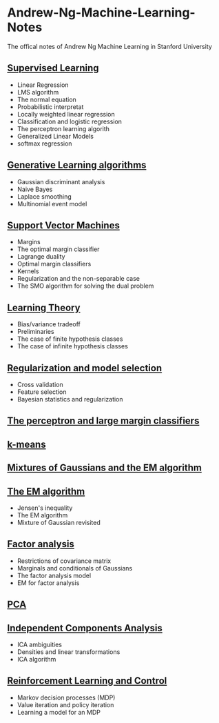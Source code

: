 # Andrew-Ng-Machine-Learning-Notes
The offical notes of Andrew Ng Machine Learning in Stanford University
 ## [Supervised Learning](https://github.com/sliao7/Andrew-Ng-Machine-Learning-Notes/blob/master/cs229-notes1.pdf)
 - Linear Regression
 - LMS algorithm
 - The normal equation 
 - Probabilistic interpretat
 - Locally weighted linear regression 
 - Classification and logistic regression
 - The perceptron learning algorith
 - Generalized Linear Models 
 - softmax regression
 ## [Generative Learning algorithms](https://github.com/sliao7/Andrew-Ng-Machine-Learning-Notes/blob/master/cs229-notes2.pdf)
 - Gaussian discriminant analysis
 - Naive Bayes 
 - Laplace smoothing 
 - Multinomial event model
 
 ## [Support Vector Machines](https://github.com/sliao7/Andrew-Ng-Machine-Learning-Notes/blob/master/cs229-notes3.pdf)
- Margins
- The optimal margin classifier
- Lagrange duality 
- Optimal margin classifiers
- Kernels
- Regularization and the non-separable case
- The SMO algorithm for solving the dual problem

## [Learning Theory](https://github.com/sliao7/Andrew-Ng-Machine-Learning-Notes/blob/master/cs229-notes4.pdf)
- Bias/variance tradeoff
- Preliminaries 
- The case of finite hypothesis classes
- The case of infinite hypothesis classes

## [Regularization and model selection](https://github.com/sliao7/Andrew-Ng-Machine-Learning-Notes/blob/master/cs229-notes5.pdf)
- Cross validation
- Feature selection
- Bayesian statistics and regularization

## [The perceptron and large margin classifiers](https://github.com/sliao7/Andrew-Ng-Machine-Learning-Notes/blob/master/cs229-notes6.pdf)

## [k-means](https://github.com/sliao7/Andrew-Ng-Machine-Learning-Notes/blob/master/cs229-notes7a.pdf)

## [Mixtures of Gaussians and the EM algorithm](https://github.com/sliao7/Andrew-Ng-Machine-Learning-Notes/blob/master/cs229-notes7b.pdf)

## [The EM algorithm](https://github.com/sliao7/Andrew-Ng-Machine-Learning-Notes/blob/master/cs229-notes8.pdf)
- Jensen's inequality 
- The EM algorithm
- Mixture of Gaussian revisited 

## [Factor analysis](https://github.com/sliao7/Andrew-Ng-Machine-Learning-Notes/blob/master/cs229-notes9.pdf)
- Restrictions of covariance matrix
- Marginals and conditionals of Gaussians
- The factor analysis model
- EM for factor analysis

## [PCA](https://github.com/sliao7/Andrew-Ng-Machine-Learning-Notes/blob/master/cs229-notes10.pdf)

## [Independent Components Analysis](https://github.com/sliao7/Andrew-Ng-Machine-Learning-Notes/blob/master/cs229-notes11.pdf)
- ICA ambiguities 
- Densities and linear transformations
- ICA algorithm

## [Reinforcement Learning and Control](https://github.com/sliao7/Andrew-Ng-Machine-Learning-Notes/blob/master/cs229-notes12.pdf)
- Markov decision processes (MDP)
- Value iteration and policy iteration
- Learning a model for an MDP

